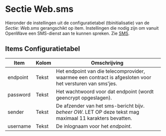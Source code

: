 # Sectie Web.sms

Hieronder de instellingen uit de configuratietabel (tbinitialisatie) van de *Sectie: Web.sms* gerangschikt op item.
Instellingen die nodig zijn om vanuit OpenWave een SMS-dienst aan te kunnen spreken.
Zie [SMS](../sms.md).

## Items Configuratietabel

| Item     | Kolom | Omschrijving                                                                                      |
|----------|-------|---------------------------------------------------------------------------------------------------|
| endpoint | Tekst | Het endpoint van die telecomprovider, waarmee een contract is afgesloten voor het versturen van sms'jes. |
| password | Tekst | Het wachtwoord voor dat endpoint (wordt geencrypt opgeslagen).                                    |
| sender   | Tekst | De afzender van het sms-bericht bijv. *beheer OW*. LET OP deze tekst mag maximaal 11 karakters bevatten. |
| username | Tekst | De inlognaam voor het *endpoint*.                                                                 |
